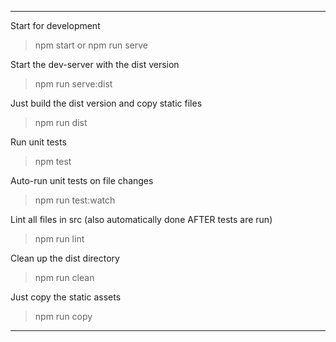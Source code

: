 ****
Start for development
>npm start  or  npm run serve

Start the dev-server with the dist version
>npm run serve:dist

Just build the dist version and copy static files
>npm run dist

Run unit tests
>npm test

Auto-run unit tests on file changes
>npm run test:watch

Lint all files in src (also automatically done AFTER tests are run)
>npm run lint

Clean up the dist directory
>npm run clean

Just copy the static assets
>npm run copy
****
